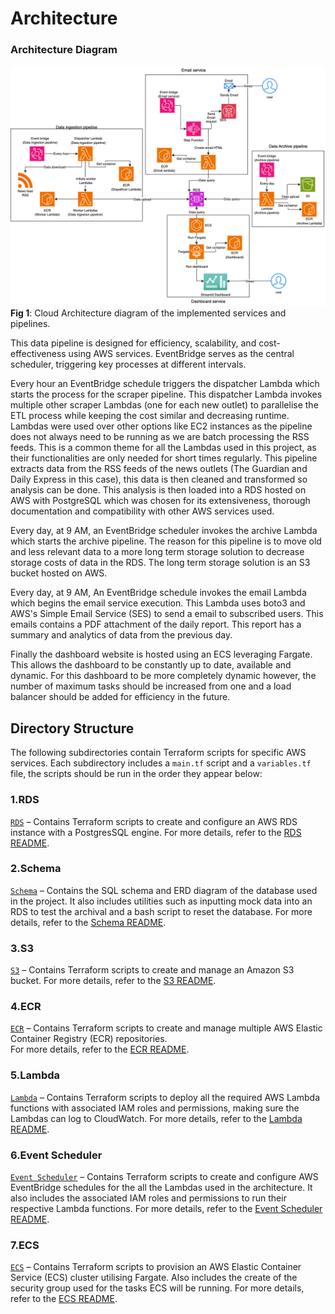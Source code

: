# Architecture

### Architecture Diagram  
![Architecture-diagram](cloud_architecture.png)
**Fig 1**: Cloud Architecture diagram of the implemented services and pipelines.

This data pipeline is designed for efficiency, scalability, and cost-effectiveness using AWS services. EventBridge serves as the central scheduler, triggering key processes at different intervals.

Every hour an EventBridge schedule triggers the dispatcher Lambda which starts the process for the scraper pipeline. This dispatcher Lambda invokes multiple other scraper Lambdas (one for each new outlet) to parallelise the ETL process while keeping the cost similar and decreasing runtime. Lambdas were used over other options like EC2 instances as the pipeline does not always need to be running as we are batch processing the RSS feeds. This is a common theme for all the Lambdas used in this project, as their functionalities are only needed for short times regularly. This pipeline extracts data from the RSS feeds of the news outlets (The Guardian and Daily Express in this case), this data is then cleaned and transformed so analysis can be done. This analysis is then loaded into a RDS hosted on AWS with PostgreSQL which was chosen for its extensiveness, thorough documentation and compatibility with other AWS services used.

Every day, at 9 AM, an EventBridge scheduler invokes the archive Lambda which starts the archive pipeline. The reason for this pipeline is to move old and less relevant data to a more long term storage solution to decrease storage costs of data in the RDS. The long term storage solution is an S3 bucket hosted on AWS.

Every day, at 9 AM, An EventBridge schedule invokes the email Lambda which begins the email service execution. This Lambda uses boto3 and AWS's Simple Email Service (SES) to send a email to subscribed users. This emails contains a PDF attachment of the daily report. This report has a summary and analytics of data from the previous day.

Finally the dashboard website is hosted using an ECS leveraging Fargate. This allows the dashboard to be constantly up to date, available and dynamic. For this dashboard to be more completely dynamic however, the number of maximum tasks should be increased from one and a load balancer should be added for efficiency in the future.

## Directory Structure

The following subdirectories contain Terraform scripts for specific AWS services. Each subdirectory includes a `main.tf` script and a `variables.tf` file, the scripts should be run in the order they appear below:

### **1.RDS**  
[`RDS`](rds/) – Contains Terraform scripts to create and configure an AWS RDS instance with a PostgresSQL engine. For more details, refer to the [RDS README](rds/README.md).

### **2.Schema**  
[`Schema`](schema/) – Contains the SQL schema and ERD diagram of the database used in the project. It also includes utilities such as inputting mock data into an RDS to test the archival and a bash script to reset the database.
For more details, refer to the [Schema README](schema/README.md).

### **3.S3**  
[`S3`](s3/) – Contains Terraform scripts to create and manage an Amazon S3 bucket.
For more details, refer to the [S3 README](s3/README.md).

### **4.ECR**  
[`ECR`](ecr/) – Contains Terraform scripts to create and manage multiple AWS Elastic Container Registry (ECR) repositories.  
For more details, refer to the [ECR README](ecr/README.md).

### **5.Lambda**  
[`Lambda`](lambda/) – Contains Terraform scripts to deploy all the required AWS Lambda functions with associated IAM roles and permissions, making sure the Lambdas can log to CloudWatch.
For more details, refer to the [Lambda README](lambda/README.md).

### **6.Event Scheduler**  
[`Event Scheduler`](event_scheduler/) – Contains Terraform scripts to create and configure AWS EventBridge schedules for the all the Lambdas used in the architecture. It also includes the associated IAM roles and permissions to run their respective Lambda functions.
For more details, refer to the [Event Scheduler README](event_scheduler/README.md).

### **7.ECS**  
[`ECS`](ECS/) – Contains Terraform scripts to provision an AWS Elastic Container Service (ECS) cluster utilising Fargate. Also includes the create of the security group used for the tasks ECS will be running.
For more details, refer to the [ECS README](ecs/README.md).